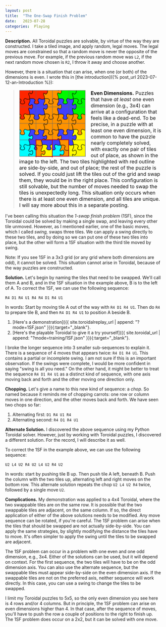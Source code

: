 ```yaml
---
layout: post
title:  "The One-Swap Finish Problem"
date:   2023-07-28 
categories:  Playing
---
```

<style>
blockquote 
{
    color: #111;
    letter-spacing: 0px;
    font-size: 16px;
}
img
{
    display:inline-block;
    float:left;
    margin-right:15px;
}
</style>

**Description.**  All Toroidal puzzles are solvable, by virtue of the way they are constructed.
I take a tiled image, and apply random, legal moves.
The legal moves are constrained so that a random move is never the opposite of the previous move.
For example, if the previous random move was `L2`, if the next random move chosen is `R2`, I throw it away and choose another.

However, there is a situation that can arise, when one (or both) of the dimensions is even.  I wrote this in [the introduction]({% post_url 2023-07-12-an-Introduction %}):

> ![Image-style puzzle with one pair of tiles swapped](/TImages/Puzzle4x41S.png)
>  **Even Dimensions.**  Puzzles that have *at least* one even dimension (e.g., 3x4) can arrive at a  configuration that feels like a dead-end.
> To be precise, in a puzzle with at least one even dimension, it is common to have the puzzle nearly completely solved, with exactly one pair of tiles out of place, as shown in the image to the left.
> The two tiles highlighted with red outline are side-by-side, and out of place; the rest of the puzzle is solved.
> If you could just lift the tiles out of the grid and swap them, they would be in the right place.
> This configuration is still solvable, but the number of moves needed to swap the tiles is unexpectedly long.
> This situation only occurs when there is at least one even dimension, and all tiles are unique.   I will say more about this in a separate posting. 


I've been calling this situation the *1-swap finish problem* (1SF), since the Toroidal could be solved by making a single swap, and leaving every other tile unmoved.  However, as I mentioned earlier, one of the basic moves, which I called *swing,* swaps three tiles.
We can apply a swing directly to these two tiles, and by doing so we can put one of these two tiles into place, but the other will form a 1SF situation with the third tile moved by swing.

Note: If you see 1SF in a 3x3 grid (or any grid where both dimensions are odd), it cannot be solved.  This situation cannot arise in Toroidal, because of the way puzzles are constructed.

**Solution.**  Let's begin by naming the tiles that need to be swapped.  We'll call them A and B, and in the 1SF situation in the example above, B is to the left of A.  To correct the 1SF, we can use the following sequence:

    R4 D1 R4 U1 R4 R4 D1 R4 U1

In words:  Start by moving tile A out of the way with `R4 D1 R4 U1`.   Then do `R4` to prepare tile B, and then `R4 D1 R4 U1` to position A beside B.  

1. [Here's a demonstration]({{ site.toroidalreplay_url | append:  "?mode=1SF.json" }}){:target="_blank"}.
2. [Here's the playable Toroidal to give it a try yourself]({{ site.toroidal_url | append:  "?mode=training/1SF.json" }}){:target="_blank"}.

I broke the longer sequence into 3 smaller sub-sequences to explain it.  There is a sequence of 4 moves that appears twice: `R4 D1 R4 U1`.  This contains a partial or incomplete swing.  I am not sure if this is an important observation.  If the swings were complete, I would be more confident in saying "swing is all you need."  On the other hand, it might be better to treat the sequence `R4 D1 R4 U1` as a distinct kind of sequence, with one axis moving back and forth and the other moving one direction only.  

**Chopping.**  Let's give a name to this new kind of sequence: a *chop*.  So named because it reminds me of chopping carrots: one row or column moves in one direction, and the other moves back and forth.  We have seen two chops so far:
1. Alternating first: `D1 R4 U1 R4`
2. Alternating second: `R4 D1 R4 U1`

**Alternate Solution.**  I discovered the above sequence using my Python Toroidal solver.  However, just by working with Toroidal puzzles, I discovered a different solution.  For the record, I will describe it as well.  

To correct the 1SF in the example above, we can use the following sequence: 

    U2 L4 U2 R4 U2 L4 U2 R4 U2

In words: start by pushing tile B up.   Then push tile A left, beneath B.  Push the column with the two tiles up, alternating left and right moves on the bottom row.
This alternate solution repeats the chop `U2 L4 U2 R4` twice, followed by a single move `U2`.

**Complications.**  My demonstration was applied to a 4x4 Toroidal, where the two swappable tiles are on the same row.  It is possible that the two swappable tiles are adjacent, on the same column.  If so, the direct application of either of the above solutions needs to be modified.  Any move sequence can be rotated, if you're careful.  The 1SF problem can arise when the tiles that should be swapped are not actually side-by-side.  You can apply the same strategies, by slightly modifying the distance the tiles have to move.  It's often simpler to apply the swing until the tiles to be swapped are adjacent.

The 1SF problem can occur in a problem with one even and one odd dimension, e.g., 3x4.  Either of the solutions can be used, but it will depend on context.  For the first sequence, the two tiles will have to be on the odd dimension axis.  You can also use the alternate sequence, but the swappable tiles must appear side-by-side on the even dimension axis.  If the swappable tiles are not on the preferred axis, neither sequence will work directly.  In this case, you can use a swing to change the tiles to be swapped.

I limit my Toroidal puzzles to 5x5, so the only even dimension you see here is 4 rows and/or 4 columns.  But in principle, the 1SF problem can arise on even dimensions higher than 4.  In that case, after the sequence of moves, you'll have to push the row a couple of positions to the right to finish up.  The 1SF problem does occur on a 2x2, but it can be solved with one move.


